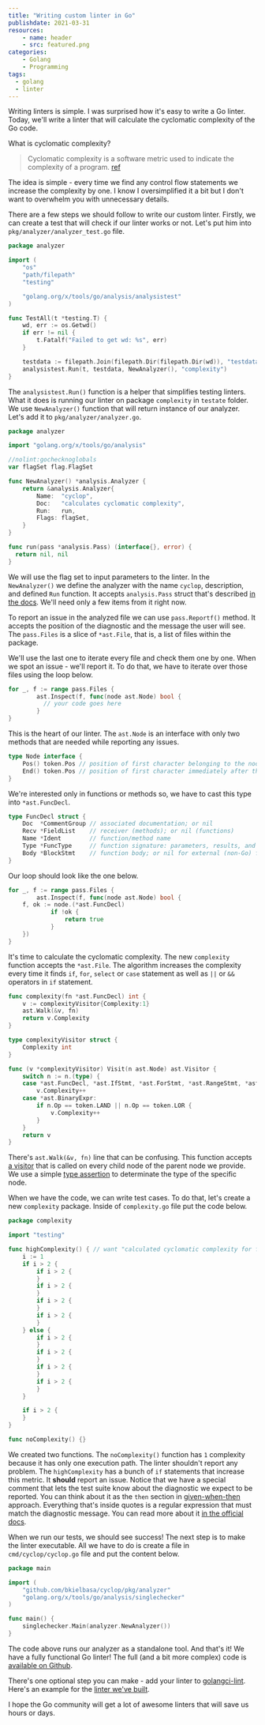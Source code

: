 ```yaml
---
title: "Writing custom linter in Go"
publishdate: 2021-03-31
resources:
    - name: header
    - src: featured.png
categories: 
    - Golang
    - Programming
tags:
  - golang
  - linter
---
```


Writing linters is simple. I was surprised how it's easy to write a Go linter. Today, we'll write a linter that will calculate the cyclomatic complexity of the Go code.

What is cyclomatic complexity?

> Cyclomatic complexity is a software metric used to indicate the complexity of a program. [ref](https://en.wikipedia.org/wiki/Cyclomatic_complexity)

The idea is simple - every time we find any control flow statements we increase the complexity by one. I know I oversimplified it a bit but I don't want to overwhelm you with unnecessary details. 

There are a few steps we should follow to write our custom linter. Firstly, we can create a test that will check if our linter works or not. Let's put him into `pkg/analyzer/analyzer_test.go` file.

```go
package analyzer

import (
	"os"
	"path/filepath"
	"testing"

	"golang.org/x/tools/go/analysis/analysistest"
)

func TestAll(t *testing.T) {
	wd, err := os.Getwd()
	if err != nil {
		t.Fatalf("Failed to get wd: %s", err)
	}

	testdata := filepath.Join(filepath.Dir(filepath.Dir(wd)), "testdata")
	analysistest.Run(t, testdata, NewAnalyzer(), "complexity")
}

```

The `analysistest.Run()` function is a helper that simplifies testing linters. What it does is running our linter on package `complexity` in `testate` folder. We use `NewAnalyzer()` function that will return instance of our analyzer. Let's add it to `pkg/analyzer/analyzer.go`.

```go
package analyzer

import "golang.org/x/tools/go/analysis"

//nolint:gochecknoglobals
var flagSet flag.FlagSet

func NewAnalyzer() *analysis.Analyzer {
	return &analysis.Analyzer{
		Name:  "cyclop",
		Doc:   "calculates cyclomatic complexity",
		Run:   run,
		Flags: flagSet,
	}
}

func run(pass *analysis.Pass) (interface{}, error) {
  return nil, nil
}

```

We will use the flag set to input parameters to the linter. In the `NewAnalyzer()` we define the analyzer with the name `cyclop`, description, and defined `Run` function. It accepts `analysis.Pass` struct that's described [in the docs](https://pkg.go.dev/golang.org/x/tools@v0.1.0/go/analysis#Pass). We'll need only a few items from it right now.

To report an issue in the analyzed file we can use `pass.Reportf()` method. It accepts the position of the diagnostic and the message the user will see. The `pass.Files` is a slice of `*ast.File`, that is, a list of files within the package.

We'll use the last one to iterate every file and check them one by one. When we spot an issue - we'll report it. To do that, we have to iterate over those files using the loop below.

```go
for _, f := range pass.Files {
		ast.Inspect(f, func(node ast.Node) bool {
		  // your code goes here
		}
}

```

This is the heart of our linter. The `ast.Node` is an interface with only two methods that are needed while reporting any issues.

```go
type Node interface {
    Pos() token.Pos // position of first character belonging to the node
    End() token.Pos // position of first character immediately after the node
}

```

We're interested only in functions or methods so, we have to cast this type into `*ast.FuncDecl`.

```go
type FuncDecl struct {
    Doc  *CommentGroup // associated documentation; or nil
    Recv *FieldList    // receiver (methods); or nil (functions)
    Name *Ident        // function/method name
    Type *FuncType     // function signature: parameters, results, and position of "func" keyword
    Body *BlockStmt    // function body; or nil for external (non-Go) function
}

```

Our loop should look like the one below.

```go
for _, f := range pass.Files {
		ast.Inspect(f, func(node ast.Node) bool {
    f, ok := node.(*ast.FuncDecl)
			if !ok {
				return true
			}
	})
}

```

It's time to calculate the cyclomatic complexity. The new `complexity` function accepts the `*ast.File`. The algorithm increases the complexity every time it finds `if`, `for`, `select` or `case` statement as well as `||` or `&&` operators in `if` statement.

```go
func complexity(fn *ast.FuncDecl) int {
	v := complexityVisitor{Complexity:1}
	ast.Walk(&v, fn)
	return v.Complexity
}

type complexityVisitor struct {
	Complexity int
}

func (v *complexityVisitor) Visit(n ast.Node) ast.Visitor {
	switch n := n.(type) {
	case *ast.FuncDecl, *ast.IfStmt, *ast.ForStmt, *ast.RangeStmt, *ast.CaseClause, *ast.CommClause:
		v.Complexity++
	case *ast.BinaryExpr:
		if n.Op == token.LAND || n.Op == token.LOR {
			v.Complexity++
		}
	}
	return v
}

```

There's `ast.Walk(&v, fn)` line that can be confusing. This function accepts [a visitor](https://golang.org/pkg/go/ast/#Visitor) that is called on every child node of the parent node we provide. We use a simple [type assertion](https://tour.golang.org/methods/15) to determinate the type of the specific node.

When we have the code, we can write test cases. To do that, let's create a new `complexity` package. Inside of `complexity.go` file put the code below.

```go
package complexity

import "testing"

func highComplexity() { // want "calculated cyclomatic complexity for function"
	i := 1
	if i > 2 {
		if i > 2 {
		}
		if i > 2 {
		}
		if i > 2 {
		}
		if i > 2 {
		}
	} else {
		if i > 2 {
		}
		if i > 2 {
		}
		if i > 2 {
		}
		if i > 2 {
		}
	}

	if i > 2 {
	}
}

func noComplexity() {}

```

We created two functions. The `noComplexity()` function has `1` complexity because it has only one execution path. The linter shouldn't report any problem. The `highComplexity` has a bunch of `if` statements that increase this metric. It **should** report an issue. Notice that we have a special comment that lets the test suite know about the diagnostic we expect to be reported. You can think about it as the `then` section in [given-when-then](https://martinfowler.com/bliki/GivenWhenThen.html) approach. Everything that's inside quotes is a regular expression that must match the diagnostic message. You can read more about it [in the official docs](https://pkg.go.dev/golang.org/x/tools@v0.1.0/go/analysis/analysistest#Run).

When we run our tests, we should see success! The next step is to make the linter executable. All we have to do is create a file in `cmd/cyclop/cyclop.go` file and put the content below.

```go
package main

import (
	"github.com/bkielbasa/cyclop/pkg/analyzer"
	"golang.org/x/tools/go/analysis/singlechecker"
)

func main() {
	singlechecker.Main(analyzer.NewAnalyzer())
}

```

The code above runs our analyzer as a standalone tool. And that's it! We have a fully functional Go linter! The full (and a bit more complex) code is [available on Github](https://github.com/bkielbasa/cyclop).

There's one optional step you can make - add your linter to [golangci-lint](https://github.com/golangci/golangci-lint). Here's an example for the [linter we've built](https://github.com/golangci/golangci-lint/pull/1738).

I hope the Go community will get a lot of awesome linters that will save us hours or days.

